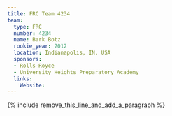 ```yaml
---
title: FRC Team 4234
team:
  type: FRC
  number: 4234
  name: Bark Botz
  rookie_year: 2012
  location: Indianapolis, IN, USA
  sponsors:
  - Rolls-Royce
  - University Heights Preparatory Academy
  links:
    Website:
---
```


{% include remove_this_line_and_add_a_paragraph %}